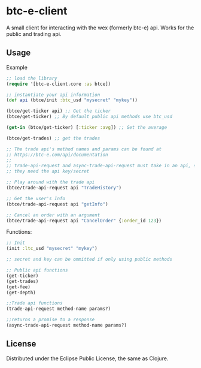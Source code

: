 # btc-e-client

A small client for interacting with the wex (formerly btc-e) api. Works for the public and
trading api.

## Usage

Example
```clojure
;; load the library
(require '[btc-e-client.core :as btce])

;; instantiate your api information
(def api (btce/init :btc_usd "mysecret" "mykey"))

(btce/get-ticker api) ;; Get the ticker
(btce/get-ticker) ;; By default public api methods use btc_usd

(get-in (btce/get-ticker) [:ticker :avg]) ;; Get the average

(btce/get-trades) ;; get the trades

;; The trade api's method names and params can be found at
;; https://btc-e.com/api/documentation
;;
;; trade-api-request and async-trade-api-request must take in an api, since
;; they need the api key/secret

;; Play around with the trade api
(btce/trade-api-request api "TradeHistory")

;; Get the user's Info
(btce/trade-api-request api "getInfo")

;; Cancel an order with an argument
(btce/trade-api-request api "CancelOrder" {:order_id 123})

```

Functions:
```clojure
;; Init
(init :ltc_usd "mysecret" "mykey")

;; secret and key can be ommitted if only using public methods

;; Public api functions
(get-ticker)
(get-trades)
(get-fee)
(get-depth)

;;Trade api functions
(trade-api-request method-name params?)

;;returns a promise to a response
(async-trade-api-request method-name params?)

```

## License

Distributed under the Eclipse Public License, the same as Clojure.

